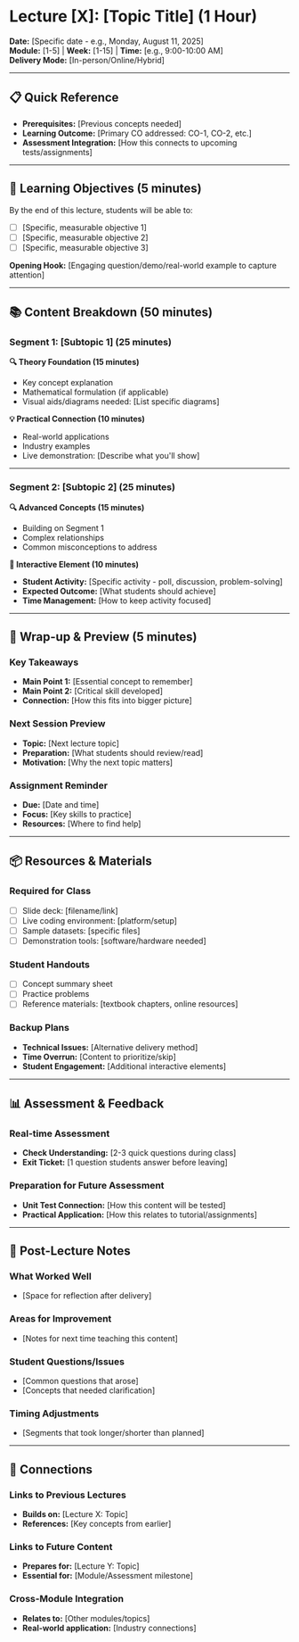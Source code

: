 # Lecture [X]: [Topic Title] (1 Hour)

**Date:** [Specific date - e.g., Monday, August 11, 2025]  
**Module:** [1-5] | **Week:** [1-15] | **Time:** [e.g., 9:00-10:00 AM]  
**Delivery Mode:** [In-person/Online/Hybrid]

---

## 📋 Quick Reference
- **Prerequisites:** [Previous concepts needed]
- **Learning Outcome:** [Primary CO addressed: CO-1, CO-2, etc.]
- **Assessment Integration:** [How this connects to upcoming tests/assignments]

---

## 🎯 Learning Objectives (5 minutes)
By the end of this lecture, students will be able to:
- [ ] [Specific, measurable objective 1]
- [ ] [Specific, measurable objective 2]
- [ ] [Specific, measurable objective 3]

**Opening Hook:** [Engaging question/demo/real-world example to capture attention]

---

## 📚 Content Breakdown (50 minutes)

### Segment 1: [Subtopic 1] (25 minutes)

**🔍 Theory Foundation (15 minutes)**
- Key concept explanation
- Mathematical formulation (if applicable)
- Visual aids/diagrams needed: [List specific diagrams]

**💡 Practical Connection (10 minutes)**
- Real-world applications
- Industry examples
- Live demonstration: [Describe what you'll show]

---

### Segment 2: [Subtopic 2] (25 minutes)

**🔍 Advanced Concepts (15 minutes)**
- Building on Segment 1
- Complex relationships
- Common misconceptions to address

**🤝 Interactive Element (10 minutes)**
- **Student Activity:** [Specific activity - poll, discussion, problem-solving]
- **Expected Outcome:** [What students should achieve]
- **Time Management:** [How to keep activity focused]

---

## 🔄 Wrap-up & Preview (5 minutes)

### Key Takeaways
- **Main Point 1:** [Essential concept to remember]
- **Main Point 2:** [Critical skill developed]
- **Connection:** [How this fits into bigger picture]

### Next Session Preview
- **Topic:** [Next lecture topic]
- **Preparation:** [What students should review/read]
- **Motivation:** [Why the next topic matters]

### Assignment Reminder
- **Due:** [Date and time]
- **Focus:** [Key skills to practice]
- **Resources:** [Where to find help]

---

## 📦 Resources & Materials

### Required for Class
- [ ] Slide deck: [filename/link]
- [ ] Live coding environment: [platform/setup]
- [ ] Sample datasets: [specific files]
- [ ] Demonstration tools: [software/hardware needed]

### Student Handouts
- [ ] Concept summary sheet
- [ ] Practice problems
- [ ] Reference materials: [textbook chapters, online resources]

### Backup Plans
- **Technical Issues:** [Alternative delivery method]
- **Time Overrun:** [Content to prioritize/skip]
- **Student Engagement:** [Additional interactive elements]

---

## 📊 Assessment & Feedback

### Real-time Assessment
- **Check Understanding:** [2-3 quick questions during class]
- **Exit Ticket:** [1 question students answer before leaving]

### Preparation for Future Assessment
- **Unit Test Connection:** [How this content will be tested]
- **Practical Application:** [How this relates to tutorial/assignments]

---

## 📝 Post-Lecture Notes

### What Worked Well
- [Space for reflection after delivery]

### Areas for Improvement
- [Notes for next time teaching this content]

### Student Questions/Issues
- [Common questions that arose]
- [Concepts that needed clarification]

### Timing Adjustments
- [Segments that took longer/shorter than planned]

---

## 🔗 Connections

### Links to Previous Lectures
- **Builds on:** [Lecture X: Topic]
- **References:** [Key concepts from earlier]

### Links to Future Content
- **Prepares for:** [Lecture Y: Topic]
- **Essential for:** [Module/Assessment milestone]

### Cross-Module Integration
- **Relates to:** [Other modules/topics]
- **Real-world application:** [Industry connections]